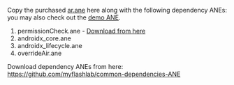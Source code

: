 Copy the purchased [ar.ane](https://www.myflashlabs.com/product/augmented-reality-ane-adobe-air-native-extension/) here along with the following dependency ANEs: you may also check out the [demo ANE](https://www.myflashlabs.com/anelab/ar202.ane).

1. permissionCheck.ane - [Download from here](https://github.com/myflashlab/PermissionCheck-ANE/)
1. androidx_core.ane
1. androidx_lifecycle.ane
1. overrideAir.ane

Download dependency ANEs from here: https://github.com/myflashlab/common-dependencies-ANE
